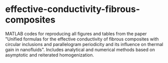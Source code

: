 # effective-conductivity-fibrous-composites
MATLAB codes for reproducing all figures and tables from the paper "Unified formulas for the effective conductivity of fibrous composites with circular inclusions and parallelogram periodicity and its influence on thermal gain in nanofluids". Includes analytical and numerical methods based on asymptotic and reiterated homogenization.

